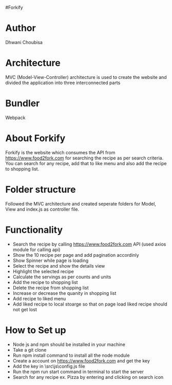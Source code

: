 #Forkify

# Author
  Dhwani Choubisa

# Architecture
 MVC (Model-View-Controller) architecture is used to create the website and divided the application into three interconnected parts

# Bundler 
 Webpack

# About Forkify  
 Forkify is the website which consumes the API from https://www.food2fork.com for searching the recipe as per search criteria. You can search for any recipe, add that to like menu and also add the recipe to shopping list.

# Folder structure 
Followed the MVC architecture and created seperate folders for Model, View  and index.js as controller file.

# Functionality  
 - Search the recipe by calling https://www.food2fork.com API (used axios module for calling api)
 - Show the 10 recipe per page and add pagination accordinly
 - Show Spinner while page is loading
 - Select the recipe and show the details view
 - Highlight the selected recipe
 - Calculate the servings as per counts and units
 - Add the recipe to shopping list
 - Delete the recipe from shopping list
 - Increase or decrease the quanity in shopping list
 - Add recipe to liked menu
 - Add liked recipe to local stoarge so that on page load liked recipe should not get lost
 
# How to Set up 
- Node js and npm should be installed in your machine
- Take a git clone
- Run npm install command to install all the node module
- Create a account on https://www.food2fork.com and get the key
- Add the key in \src\js\config.js file
- Run the npm run start command in terminal to start the server
- Search for any recipe ex. Pizza by entering and clicking on search icon
